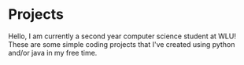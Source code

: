 # Projects

Hello, I am currently a second year computer science student at WLU! These are some simple coding projects that I've created using python and/or java in my free time.
